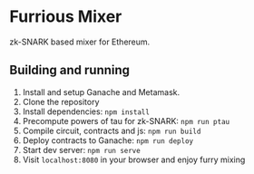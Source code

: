# Furrious Mixer

zk-SNARK based mixer for Ethereum.

## Building and running

1. Install and setup Ganache and Metamask.
2. Clone the repository
3. Install dependencies: `npm install`
4. Precompute powers of tau for zk-SNARK: `npm run ptau`
5. Compile circuit, contracts and js: `npm run build`
6. Deploy contracts to Ganache: `npm run deploy`
7. Start dev server: `npm run serve`
8. Visit `localhost:8080` in your browser and enjoy furry mixing
